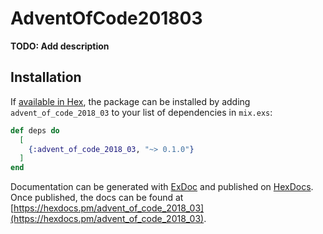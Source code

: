 # AdventOfCode201803

**TODO: Add description**

## Installation

If [available in Hex](https://hex.pm/docs/publish), the package can be installed
by adding `advent_of_code_2018_03` to your list of dependencies in `mix.exs`:

```elixir
def deps do
  [
    {:advent_of_code_2018_03, "~> 0.1.0"}
  ]
end
```

Documentation can be generated with [ExDoc](https://github.com/elixir-lang/ex_doc)
and published on [HexDocs](https://hexdocs.pm). Once published, the docs can
be found at [https://hexdocs.pm/advent_of_code_2018_03](https://hexdocs.pm/advent_of_code_2018_03).

